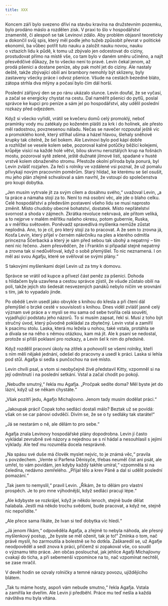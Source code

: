 ```yaml
---
title: XXX
---
```


Koncem září bylo svezeno dříví na stavbu kravína na družstevním pozemku, bylo prodáno máslo a rozdělen zisk. V praxi to šlo v hospodářství znamenitě, či alespoň se tak Levinovi zdálo. Aby problém objasnil teoreticky a dokončil svůj spis, který měl podle jeho tužeb způsobit převrat v politické ekonomii, ba vůbec potřít tuto nauku a založit nauku novou, nauku o vztazích lidu k půdě, k tomu už zbývalo jen odcestovat do ciziny, prostudovat přímo na místě vše, co tam bylo v daném směru učiněno, a najít přesvědčivé důkazy, že to všecko není to pravé. Levin čekal jenom, až prodá pšenici a dostane peníze, aby pak mohl jet do ciziny. Ale nastaly deště, takže zbývající obilí ani brambory nemohly být sklizeny, byly zastaveny všecky práce i odvoz pšenice. Všude na cestách bezedné bláto, zátopa strhla dva mlýny a počasí bylo čím dál horší.

Poslední zářijový den se po ránu ukázalo slunce. Levin doufal, že se vyčasí, a začal se energicky chystat na cestu. Dal naměřit pšenici do pytlů, poslal správce ke kupci pro peníze a sám jel po hospodářství, aby udělil poslední rozkazy před odjezdem.

Když si všecko vyřídil, vrátil se kvečeru domů celý promoklý, neboť pramínky vody mu zatékaly po koženém plášti za krk i do holínek, ale přesto měl radostnou, povznesenou náladu. Nečas se navečer rozpoutal ještě víc a promoklého koně, který stříhal ušima a házel hlavou, šlehaly sněhové krupky tak citelně, že šel bokem. Ale Levinovi bylo pod kápí dobře a rozhlížel se vesele kolem sebe, pozoroval kalné potůčky běžící kolejemi, krůpěje visící na každé holé větvi, bílou skvrnu neroztálých krup na fošnách mostu, pozoroval sytě zelené, ještě dužnaté jilmové listí, spadané v husté vrstvě kolem obnaženého stromu. Přestože okolní příroda byla ponurá, byl Levin zvlášť rozjařen. Za řeči s rolníky ve vzdálené vsi poznal, že už pomalu přivykají novým pracovním poměrům. Starý hlídač, ke kterému se šel osušit, mu jeho plán zřejmě schvaloval a sám navrhl, že vstoupí do společenstva pro koupi dobytka.

„Jen musím vytrvale jít za svým cílem a dosáhnu svého,“ uvažoval Levin, „a ta práce a námaha stojí za to. Není to má osobní věc, ale jde o blaho celku. Celé hospodářství a především postavení všeho lidu se musí naprosto změnit. Místo chudoby obecné bohatství, dostatek. Místo nepřátelství svornost a shoda v zájmech. Zkrátka revoluce nekrvavá, ale přitom veliká, a to nejprve v malém měřítku našeho okresu, potom gubernie, Ruska, a v měřítku světovém. Poněvadž spravedlivá myšlenka nemůže zůstat neplodná. Ano, to je cíl, pro který stojí za to pracovat. A že sem to zrovna já, Kosťa Levin, který přijel v černém nákrčníku na ples a kterého odmítla princezna Ščerbacká a který je sám před sebou tak ubohý a nepatrný – tím není nic řečeno. Jsem přesvědčen, že i Franklin si připadal stejně nepatrný a zrovna tak si nedůvěřoval, když o sobě přemýšlel. To nic neznamená. I on měl asi svou Agafju, které se svěřoval se svými plány.“

S takovými myšlenkami dojel Levin už za tmy k domovu.

Správce se vrátil od kupce a přivezl část peněz za pšenici. Dohoda s hlídačem byla uzavřena a cestou správce zjistil, že všude zůstalo obilí na poli, takže jejich sto šedesát nesvezených panáků nebylo ničím ve srovnání s tím, jak to vypadalo jinde.

Po obědě Levin usedl jako obvykle s knihou do křesla a při čtení dál přemýšlel o brzké cestě v souvislosti s knihou. Dnes viděl zvlášť jasně celý význam své práce a v mysli se mu sama od sebe tvořila celá souvětí, vyjadřující podstatu jeho názorů. To si musím zapsat, řekl si. Musí z toho být stručný úvod, který původně pokládal za zbytečný. Levin vstal a zamířil k psacímu stolu. Laska, která mu ležela u nohou, také vstala, protáhla se a dívala se na něho s němou otázkou, kam má jít. Ale k psaní se nedostal, protože si přišli poklasní pro rozkazy, a Levin šel k nim do předsíně.

Když rozdělil pracovní úkoly na zítřek a pohovořil se všemi rolníky, kteří s ním měli nějaké jednání, odešel do pracovny a usedl k práci. Laska si lehla pod stůl. Agafja si sedla s punčochou na své místo.

Levin chvíli psal, a vtom si neobyčejně živě představil Kitty, vzpomněl si na její odmítnutí i na poslední setkání. Vstal a začal chodit po pokoji.

„Nebuďte smutný,“ řekla mu Agafja. „Pročpak sedíte doma? Měl byste jet do lázní, když už se někam chystáte.“

„Však pozítří jedu, Agafjo Michajlovno. Jenom tady musím dodělat práci.“

„Jakoupak práci! Copak toho sedláci dostali málo? Beztak už se povídá: však on se car pánovi odvděčí. Divím se, že se o ty sedláky tak staráte!“

„Já se nestarám o ně, ale dělám to pro sebe.“

Agafja znala Levinovy hospodářské plány dopodrobna. Levin jí často vykládal zevrubně své názory a nejednou se s ní hádal a nesouhlasil s jejími výklady. Ale teď mu rozuměla docela nesprávně.

„Na spásu své duše má člověk myslet nejvíc, to je známá věc,“ pravila s povzdechem. „Vemte si Parfena Děnisyče, třebas neuměl číst ani psát, ale umřel, to vám povídám, jen kdyby každý takhle umíral,“ vzpomněla si na čeledína, nedávno zemřelého. „Přijal tělo a krev Páně a dal si udělit poslední pomazání.“

„Tak jsem to nemyslil,“ pravil Levin. „Říkám, že to dělám pro vlastní prospěch. Je to pro mne výhodnější, když sedláci pracují lépe.“

„Ale kdybyste se rozkrájel, když je někdo lenoch, stejně bude dělat halabala. Jestli má někdo trochu svědomí, bude pracovat, a když ne, stejně nic nepořídíte.“

„Ale přece sama říkáte, že Ivan si teď dobytka víc hledí.“

„Já jenom říkám,“ odpověděla Agafja, a zřejmě to nebyla náhoda, ale přesný myšlenkový postup, „že byste se měl oženit, tak je to!“ Zmínka o tom, nač právě myslil, ho zarmoutila a bolestně se ho dotkla. Zaškaredil se, už Agafje neodpověděl a sedl znova k práci, přičemž si zopakoval vše, co soudil o významu této práce. Jen občas poslouchal, jak jehlice Agafji Michajlovny cvakají do ticha, a při sebemenší vzpomínce na to, nač vzpomínat nechtěl, se zase mračil.

V devět hodin se ozvaly rolničky a temné nárazy povozu, ujíždějícího blátem.

„Tak tu máme hosty, aspoň vám nebude smutno,“ řekla Agafja. Vstala a zamířila ke dveřím. Ale Levin ji předběhl. Práce mu teď nešla a každá návštěva mu byla vítána.
